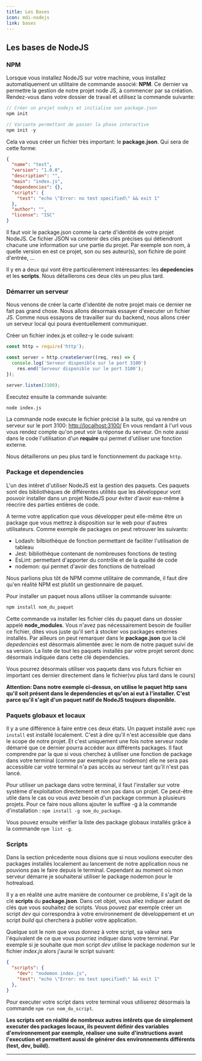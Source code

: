```yaml
---
title: Les Bases
icon: mdi-nodejs
link: bases
---
```


<div id='bases'></div>

## Les bases de NodeJS

### NPM

Lorsque vous installez NodeJS sur votre machine, vous installez automatiquement un utilitaire de commande associé: **NPM**. Ce dernier va permettre la gestion de notre projet node JS, à commencer par sa création. Rendez-vous dans votre dossier de travail et utilisez la commande suivante:

```javascript
// Créer un projet nodejs et initialise son package.json
npm init

// Variante permettant de passer la phase interactive
npm init -y
```

Cela va vous créer un fichier très important: le **package.json**. Qui sera de cette forme:

```json
{
  "name": "test",
  "version": "1.0.0",
  "description": "",
  "main": "index.js",
  "dependencies": {},
  "scripts": {
    "test": "echo \"Error: no test specified\" && exit 1"
  },
  "author": "",
  "license": "ISC"
}
```

Il faut voir le package.json comme la carte d'identité de votre projet NodeJS. Ce fichier JSON va contenir des clés précises qui détiendront chacune une information sur une partie du projet. Par exemple son nom, à quelle version en est ce projet, son ou ses auteur(s), son fichire de point d'entrée, ...

Il y en a deux qui vont être particulièrement intéressantes: les **depedencies** et les **scripts**. Nous détaillerons ces deux clés un peu plus tard.

### Démarrer un serveur

Nous venons de créer la carte d'identité de notre projet mais ce dernier ne fait pas grand chose. Nous allons désormais essayer d'executer un fichier JS. Comme nous essayons de travailler sur du backend, nous allons créer un serveur local qui poura éventuellement communiquer.

Créer un fichier index.js et collez-y le code suivant:

```javascript
const http = require('http');

const server = http.createServer((req, res) => {
  console.log('Serveur disponible sur le port 3100')
    res.end('Serveur disponible sur le port 3100');
});

server.listen(3100);
```

Executez ensuite la commande suivante:

```bash
node index.js
```

La commande node execute le fichier précisé à la suite, qui va rendre un serveur sur le port 3100: [http://localhost:3100/](http://localhost:3100/)
En vous rendant à l'url vous vous rendez compte qu'on peut voir la réponse du serveur. On note aussi dans le code l'utilisation d'un **require** qui permet d'utiliser une fonction externe.

Nous détaillerons un peu plus tard le fonctionnement du package `http`.

### Package et dependencies

L'un des intêret d'utiliser NodeJS est la gestion des paquets. Ces paquets sont des bibliothèques de différentes utilités que les développeur vont pouvoir installer dans un projet NodeJS pour éviter d'avoir eux-même à réecrire des parties entières de code.

A terme votre application que vous développer peut elle-même être un package que vous mettrez à disposition sur le web pour d'autres utilisateurs. Comme exemple de packages on peut retrouver les suivants:

- Lodash: bilbiothèque de fonction permettant de faciliter l'utilisation de tableau
- Jest: bibliothèque contenant de nombreuses fonctions de testing
- EsLint: permettant d'apporter du contrôle et de la qualité de code
- nodemon: qui permet d'avoir des fonctions de hotreload

Nous parlions plus tôt de NPM comme utilitaire de commande, il faut dire qu'en réalité NPM est plutôt un gestionnaire de paquet.

Pour installer un paquet nous allons utiliser la commande suivante:

```javascript
npm install nom_du_paquet
```

Cette commande va installer les fichier clés du paquet dans un dossier appelé **node_modules**. Vous n'avez pas nécessairement besoin de fouiller ce fichier, dites vous juste qu'il sert à stocker vos packages externes installés. Par ailleurs on peut remarquer dans le **package.json** que la clé *depedencies* est désormais alimentée avec le nom de notre paquet suivi de sa version. La liste de tout les paquets installés par votre projet seront donc désormais indiquée dans cette clé dependencies. 

Vous pourrez désormais utiliser vos paquets dans vos futurs fichier en important ces dernier directement dans le fichier(vu plus tard dans le cours)

**Attention: Dans notre exemple ci-dessus, on utilise le paquet http sans qu'il soit présent dans le dependencies et qu'on ai eut à l'installer. C'est parce qu'il s'agit d'un paquet natif de NodeJS toujours disponible.**

### Paquets globaux et locaux

Il y a une différence à faire entre ces deux états. Un paquet installé avec `npm install` est installé localement. C'est à dire qu'il n'est accessible que dans le scope de notre projet. Et c'est uniquement une fois notre serveur node démarré que ce dernier pourra accéder aux différents packages. 
Il faut comprendre par la que si vous cherchez à utiliser une fonction de package dans votre terminal (comme par exemple pour nodemon) elle ne sera pas accessible car votre terminal n'a pas accès au serveur tant qu'il n'est pas lancé.

Pour utiliser un package dans votre terminal, il faut l'installer sur votre système d'exploitation directement et non pas dans un projet. Ce peut-être utile dans le cas ou vous avez besoin d'un package commun à plusieurs projets. Pour ce faire nous allons ajouter le suffixe -g à la commande d'installation : `npm install -g nom_du_package`.

Vous pouvez ensuite vérifier la liste des package globaux installés grâce à la commande `npm list -g`.

### Scripts

Dans la section précedente nous disions que si nous voulions executer des packages installés localement au lancement de notre application nous ne pouvions pas le faire depuis le terminal. Cependant au moment où mon serveur démarre je souhaiterai utiliser le package nodemon pour le hotreaload.

Il y a en réalité une autre manière de contourner ce problème, il s'agit de la clé **scripts** du **package.json**. Dans cet objet, vous allez indiquer autant de clés que vous souhaitez de scripts. Vous pouvez par exemple créer un script *dev* qui correspondra à votre environnement de développement et un script *build* qui cherchera à publier votre application.

Quelque soit le nom que vous donnez à votre script, sa valeur sera l'équivalent de ce que vous pourriez indiquer dans votre terminal. Par exemple si je souhaite que mon script *dev* utilise le package *nodemon* sur le fichier *index.js* alors j'aurai le script suivant:

```json
{
  "scripts": {
    "dev": "nodemon index.js",
    "test": "echo \"Error: no test specified\" && exit 1"
  },
}
```

Pour executer votre script dans votre terminal vous utiliserez désormais la commande `npm run nom_du_script`.

**Les scripts ont en réalité de nombreux autres intêrets que de simplement executer des packages locaux, ils peuvent définir des variables d'environnement par exemple, réaliser une suite d'instructions avant l'execution et permettent aussi de générer des environnements différents (test, dev, build).**

---

</div>
